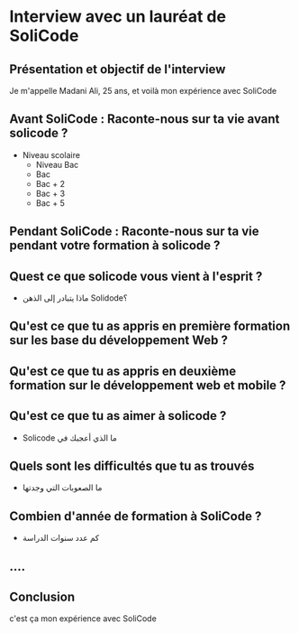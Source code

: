 # Interview avec un lauréat de SoliCode

## Présentation et objectif de l'interview

Je m'appelle Madani Ali, 25 ans, et voilà mon expérience avec SoliCode

## Avant SoliCode  : Raconte-nous sur ta vie avant solicode ?

- Niveau scolaire 
  - Niveau Bac
  - Bac
  - Bac + 2 
  - Bac + 3
  - Bac + 5

## Pendant SoliCode : Raconte-nous sur ta vie pendant votre formation à  solicode ?


## Quest ce que solicode vous vient à l'esprit ?

- ماذا يتبادر إلى الذهن Solidode؟

## Qu'est ce que tu as appris en première formation sur les base du développement Web ?

## Qu'est ce que tu as appris en deuxième formation sur le développement web et mobile ?

## Qu'est ce que tu as aimer à solicode ?

- Solicode ما الذي أعجبك في   

## Quels sont les difficultés que tu as trouvés
- ما الصعوبات التي وجدتها

## Combien d'année de formation à SoliCode ?
- كم عدد سنوات الدراسة

## ....

## Conclusion

c'est ça mon expérience avec SoliCode